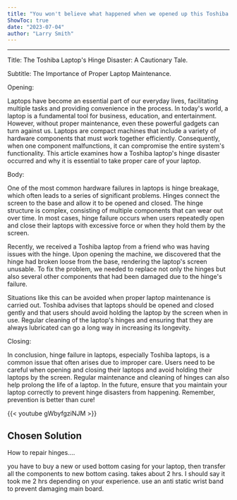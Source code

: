 ```yaml
---
title: "You won't believe what happened when we opened up this Toshiba Laptop! Find out why the hinges BROKE LOOSE from the base."
ShowToc: true 
date: "2023-07-04"
author: "Larry Smith"
---
```

*****
Title: The Toshiba Laptop's Hinge Disaster: A Cautionary Tale.

Subtitle: The Importance of Proper Laptop Maintenance.

Opening:

Laptops have become an essential part of our everyday lives, facilitating multiple tasks and providing convenience in the process. In today's world, a laptop is a fundamental tool for business, education, and entertainment. However, without proper maintenance, even these powerful gadgets can turn against us. Laptops are compact machines that include a variety of hardware components that must work together efficiently. Consequently, when one component malfunctions, it can compromise the entire system's functionality. This article examines how a Toshiba laptop's hinge disaster occurred and why it is essential to take proper care of your laptop.

Body:

One of the most common hardware failures in laptops is hinge breakage, which often leads to a series of significant problems. Hinges connect the screen to the base and allow it to be opened and closed. The hinge structure is complex, consisting of multiple components that can wear out over time. In most cases, hinge failure occurs when users repeatedly open and close their laptops with excessive force or when they hold them by the screen.

Recently, we received a Toshiba laptop from a friend who was having issues with the hinge. Upon opening the machine, we discovered that the hinge had broken loose from the base, rendering the laptop's screen unusable. To fix the problem, we needed to replace not only the hinges but also several other components that had been damaged due to the hinge's failure.

Situations like this can be avoided when proper laptop maintenance is carried out. Toshiba advises that laptops should be opened and closed gently and that users should avoid holding the laptop by the screen when in use. Regular cleaning of the laptop's hinges and ensuring that they are always lubricated can go a long way in increasing its longevity.

Closing:

In conclusion, hinge failure in laptops, especially Toshiba laptops, is a common issue that often arises due to improper care. Users need to be careful when opening and closing their laptops and avoid holding their laptops by the screen. Regular maintenance and cleaning of hinges can also help prolong the life of a laptop. In the future, ensure that you maintain your laptop correctly to prevent hinge disasters from happening. Remember, prevention is better than cure!

{{< youtube gWbyfgziNJM >}} 



## Chosen Solution
 How to repair hinges....

 you have to buy a new or used bottom casing for your laptop, then transfer all the components to new bottom casing. takes about 2 hrs. I should say it took me 2 hrs depending on your experience. use an anti static wrist band to prevent damaging main board.




